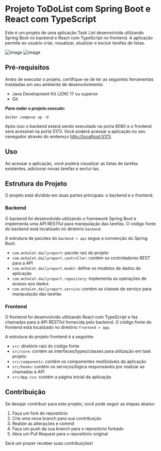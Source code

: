 # Projeto ToDoList com Spring Boot e React com TypeScript

Este é um projeto de uma aplicação Task List desenvolvida utilizando Spring Boot no backend e React com TypeScript no frontend. A aplicação permite ao usuário criar, visualizar, atualizar e excluir tarefas de listas.

![image](https://github.com/marcosChalet/tasklist-java-react/assets/72557256/80aa8989-646c-4b50-9965-fd72c2204cdf)
![image](https://github.com/marcosChalet/tasklist-java-react/assets/72557256/a2dcfb8e-1c9d-4408-9eea-18615d0152e8)

## Pré-requisitos

Antes de executar o projeto, certifique-se de ter as seguintes ferramentas instaladas em seu ambiente de desenvolvimento:

- Java Development Kit (JDK) 17 ou superior
- Git

**_Para rodar o projeto execute:_**

```
docker compose up -d
```

Após isso o backend estará sendo executado na porta 8080 e o frontend será acessível na porta 5173. Você poderá acessar a aplicação no seu navegador através do endereço [http://localhost:5173](http://localhost:5173).

## Uso

Ao acessar a aplicação, você poderá visualizar as listas de tarefas existentes, adicionar novas tarefas e excluí-las.

## Estrutura do Projeto

O projeto está dividido em duas partes principais: o backend e o frontend.

### Backend

O backend foi desenvolvido utilizando o framework Spring Boot e implementa uma API RESTful para manipulação das tarefas. O código fonte do backend está localizado no diretório `backend`.

A estrutura de pacotes do `backend > api` segue a convenção do Spring Boot:

- `com.mchalet.dailyreport`: pacote raiz do projeto
- `com.mchalet.dailyreport.controller`: contém os controladores REST para a API
- `com.mchalet.dailyreport.model`: define os modelos de dados da aplicação
- `com.mchalet.dailyreport.repository`: implementa as operações de acesso aos dados
- `com.mchalet.dailyreport.service`: contém as classes de serviço para manipulação das tarefas

### Frontend

O frontend foi desenvolvido utilizando React com TypeScript e faz chamadas para a API RESTful fornecida pelo backend. O código fonte do frontend está localizado no diretório `frontend > app`.

A estrutura do projeto frontend é a seguinte:

- `src`: diretório raiz do código fonte
- `src/core`: contém as interfaces/types/classes para utilização em task projeto
- `src/components`: contém os componentes reutilizáveis da aplicação
- `src/hooks`: contém os serviços/lógica responsáveis por realizar as chamadas à API
- `src/App.tsx`: contém a página inicial da aplicação

## Contribuição

Se desejar contribuir para este projeto, você pode seguir as etapas abaixo:

1. Faça um fork do repositório
2. Crie uma nova branch para sua contribuição
3. Realize as alterações e commit
4. Faça um push da sua branch para o repositório forkado
5. Abra um Pull Request para o repositório original

Será um prazer receber suas contribuições!
